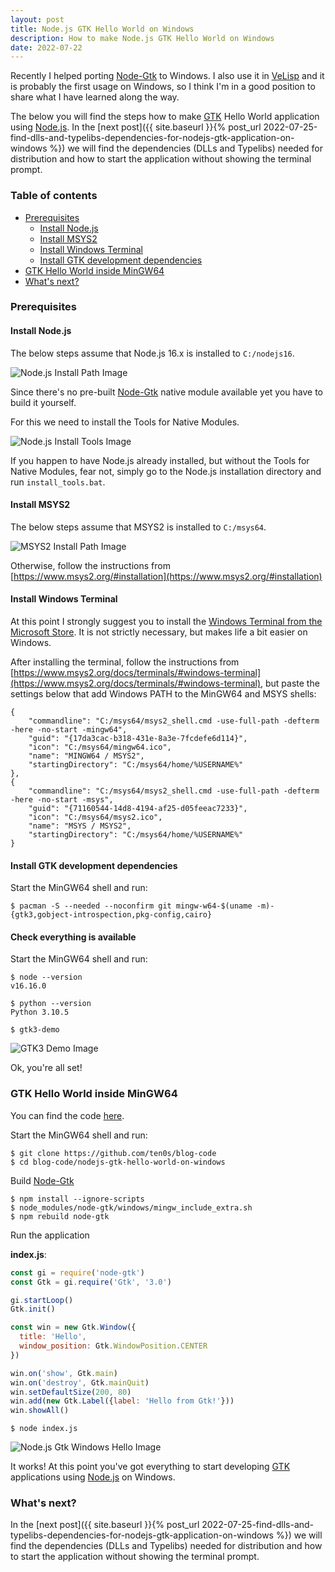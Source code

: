 ```yaml
---
layout: post
title: Node.js GTK Hello World on Windows
description: How to make Node.js GTK Hello World on Windows
date: 2022-07-22
---
```


Recently I helped porting [Node-Gtk](https://github.com/romgrk/node-gtk/pull/327) to Windows. I also use it in
[VeLisp](https://github.com/ten0s/velisp) and it is probably the first usage on Windows,
so I think I'm in a good position to share what I have learned along the way.

The below you will find the steps how to make [GTK](https://www.gtk.org/) Hello World application using [Node.js](https://nodejs.org/).
In the [next post]({{ site.baseurl }}{% post_url 2022-07-25-find-dlls-and-typelibs-dependencies-for-nodejs-gtk-application-on-windows %})
we will find the dependencies (DLLs and Typelibs) needed for distribution and how to start the application without showing the terminal prompt.

### Table of contents

- [Prerequisites](#prerequisites)
  - [Install Node.js](#install-nodejs)
  - [Install MSYS2](#install-msys2)
  - [Install Windows Terminal](#install-windows-terminal)
  - [Install GTK development dependencies](#install-gtk-development-dependencies)
- [GTK Hello World inside MinGW64](#gtk-hello-world-inside-mingw64)
- [What's next?](#whats-next)


### Prerequisites

#### Install Node.js

The below steps assume that Node.js 16.x is installed to `C:/nodejs16`.

![Node.js Install Path Image](/assets/images/nodejs-gtk-hello-world-on-windows/nodejs16-path.png)

Since there's no pre-built [Node-Gtk](https://github.com/romgrk/node-gtk) native module available yet you have to build it yourself.

For this we need to install the Tools for Native Modules.

![Node.js Install Tools Image](/assets/images/nodejs-gtk-hello-world-on-windows/nodejs16-tools.png)

If you happen to have Node.js already installed, but without the Tools for Native Modules, fear not, simply go to the Node.js
installation directory and run `install_tools.bat`.


#### Install MSYS2

The below steps assume that MSYS2 is installed to `C:/msys64`.


![MSYS2 Install Path Image](/assets/images/nodejs-gtk-hello-world-on-windows/msys2-path.png)

Otherwise, follow the instructions from [https://www.msys2.org/#installation](https://www.msys2.org/#installation)


#### Install Windows Terminal

At this point I strongly suggest you to install the [Windows Terminal from the Microsoft Store](https://aka.ms/terminal).
It is not strictly necessary, but makes life a bit easier on Windows.

After installing the terminal, follow the instructions from [https://www.msys2.org/docs/terminals/#windows-terminal](https://www.msys2.org/docs/terminals/#windows-terminal), but paste the settings below that add Windows PATH to the MinGW64 and MSYS shells:

```
{
    "commandline": "C:/msys64/msys2_shell.cmd -use-full-path -defterm -here -no-start -mingw64",
    "guid": "{17da3cac-b318-431e-8a3e-7fcdefe6d114}",
    "icon": "C:/msys64/mingw64.ico",
    "name": "MINGW64 / MSYS2",
    "startingDirectory": "C:/msys64/home/%USERNAME%"
},
{
    "commandline": "C:/msys64/msys2_shell.cmd -use-full-path -defterm -here -no-start -msys",
    "guid": "{71160544-14d8-4194-af25-d05feeac7233}",
    "icon": "C:/msys64/msys2.ico",
    "name": "MSYS / MSYS2",
    "startingDirectory": "C:/msys64/home/%USERNAME%"
}
```

#### Install GTK development dependencies

Start the MinGW64 shell and run:


```
$ pacman -S --needed --noconfirm git mingw-w64-$(uname -m)-{gtk3,gobject-introspection,pkg-config,cairo}
```

#### Check everything is available

Start the MinGW64 shell and run:

```
$ node --version
v16.16.0
```

```
$ python --version
Python 3.10.5
```

```
$ gtk3-demo
```

![GTK3 Demo Image](/assets/images/nodejs-gtk-hello-world-on-windows/gtk3-demo.png)

Ok, you're all set!


### GTK Hello World inside MinGW64

You can find the code [here](https://github.com/ten0s/blog-code/tree/main/nodejs-gtk-hello-world-on-windows).

Start the MinGW64 shell and run:


```
$ git clone https://github.com/ten0s/blog-code
$ cd blog-code/nodejs-gtk-hello-world-on-windows
```

Build [Node-Gtk](https://github.com/romgrk/node-gtk)

```
$ npm install --ignore-scripts
$ node_modules/node-gtk/windows/mingw_include_extra.sh
$ npm rebuild node-gtk
```

Run the application

**index.js**:


```javascript
const gi = require('node-gtk')
const Gtk = gi.require('Gtk', '3.0')

gi.startLoop()
Gtk.init()

const win = new Gtk.Window({
  title: 'Hello',
  window_position: Gtk.WindowPosition.CENTER
})

win.on('show', Gtk.main)
win.on('destroy', Gtk.mainQuit)
win.setDefaultSize(200, 80)
win.add(new Gtk.Label({label: 'Hello from Gtk!'}))
win.showAll()
```

```
$ node index.js
```

![Node.js Gtk Windows Hello Image](/assets/images/nodejs-gtk-hello-world-on-windows/hello-gtk-mingw64.png)

It works! At this point you've got everything to start developing
[GTK](https://www.gtk.org/) applications using [Node.js](https://nodejs.org/) on Windows.



### What's next?

In the [next post]({{ site.baseurl }}{% post_url 2022-07-25-find-dlls-and-typelibs-dependencies-for-nodejs-gtk-application-on-windows %})
we will find the dependencies (DLLs and Typelibs) needed for distribution and how to start the application without showing the terminal prompt.
